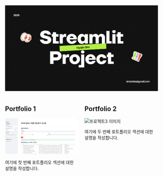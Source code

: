 
![메인 프로젝트 이미지](marketing.png)

<div style="display: flex; justify-content: space-between;">
<div style="width: 48%;">

## Portfolio 1

![프로젝트2 이미지](marketing2.png)

여기에 첫 번째 포트폴리오 섹션에 대한 설명을 작성합니다.

</div>
<div style="width: 48%;">

## Portfolio 2

![프로젝트3 이미지](project3.png)

여기에 두 번째 포트폴리오 섹션에 대한 설명을 작성합니다.

</div>
</div>
